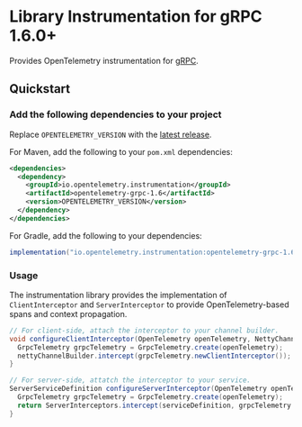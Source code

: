 # Library Instrumentation for gRPC 1.6.0+

Provides OpenTelemetry instrumentation for [gRPC](https://grpc.io/).

## Quickstart

### Add the following dependencies to your project

Replace `OPENTELEMETRY_VERSION` with the [latest release](https://mvnrepository.com/artifact/io.opentelemetry.instrumentation/opentelemetry-grpc-1.6).

For Maven, add the following to your `pom.xml` dependencies:

```xml
<dependencies>
  <dependency>
    <groupId>io.opentelemetry.instrumentation</groupId>
    <artifactId>opentelemetry-grpc-1.6</artifactId>
    <version>OPENTELEMETRY_VERSION</version>
  </dependency>
</dependencies>
```

For Gradle, add the following to your dependencies:

```groovy
implementation("io.opentelemetry.instrumentation:opentelemetry-grpc-1.6:OPENTELEMETRY_VERSION")
```

### Usage

The instrumentation library provides the implementation of `ClientInterceptor` and `ServerInterceptor` to provide OpenTelemetry-based spans and context propagation.

```java
// For client-side, attach the interceptor to your channel builder.
void configureClientInterceptor(OpenTelemetry openTelemetry, NettyChannelBuilder nettyChannelBuilder) {
  GrpcTelemetry grpcTelemetry = GrpcTelemetry.create(openTelemetry);
  nettyChannelBuilder.intercept(grpcTelemetry.newClientInterceptor());
}

// For server-side, attatch the interceptor to your service.
ServerServiceDefinition configureServerInterceptor(OpenTelemetry openTelemetry, ServerServiceDefinition serviceDefinition) {
  GrpcTelemetry grpcTelemetry = GrpcTelemetry.create(openTelemetry);
  return ServerInterceptors.intercept(serviceDefinition, grpcTelemetry.newServerInterceptor());
}
```

